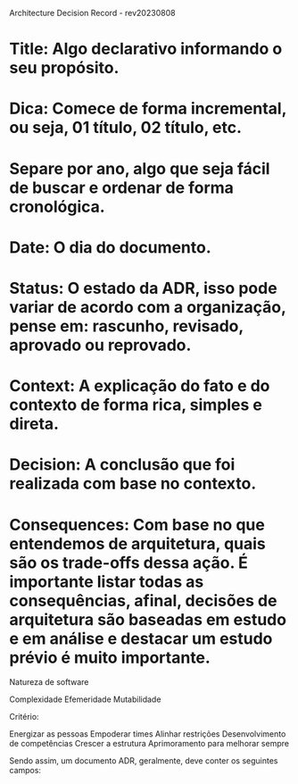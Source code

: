 Architecture Decision Record - rev20230808

# Title: Algo declarativo informando o seu propósito.
# Dica: Comece de forma incremental, ou seja, 01 título, 02 título, etc.
# Separe por ano, algo que seja fácil de buscar e ordenar de forma cronológica.
# Date: O dia do documento.
# Status: O estado da ADR, isso pode variar de acordo com a organização, pense em: rascunho, revisado, aprovado ou reprovado.
# Context: A explicação do fato e do contexto de forma rica, simples e direta.
# Decision: A conclusão que foi realizada com base no contexto.
# Consequences: Com base no que entendemos de arquitetura, quais são os trade-offs dessa ação. É importante listar todas as consequências, afinal, decisões de arquitetura são baseadas em estudo e em análise e destacar um estudo prévio é muito importante.


Natureza de software 

Complexidade
Efemeridade
Mutabilidade


Critério:

Energizar as pessoas
Empoderar times
Alinhar restrições
Desenvolvimento de competências
Crescer a estrutura
Aprimoramento para melhorar sempre

Sendo assim, um documento ADR, geralmente, deve conter os seguintes campos:

